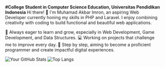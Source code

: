 **#College Student in Computer Science Education, Universitas Pendidikan Indonesia**
Hi there! 👋 I'm Muhamad Akbar Imron, an aspiring Web Developer currently honing my skills in PHP and Laravel. I enjoy combining creativity with coding to build functional and beautiful web applications.

🌱 Always eager to learn and grow, especially in Web Development, Game Development, and Data Structures.
💻 Working on projects that challenge me to improve every day.
🚀 Step by step, aiming to become a proficient programmer and create impactful digital experiences.

![Your GitHub Stats](https://github-readme-stats.vercel.app/api?username=akbarimron&show_icons=true)
![Top Langs](https://github-readme-stats.vercel.app/api/top-langs/?username=akbarimron&layout=compact)


<!--
**akbarimron/akbarimron** is a ✨ _special_ ✨ repository because its `README.md` (this file) appears on your GitHub profile.

Here are some ideas to get you started:

- 🔭 I’m currently working on ...
- 🌱 I’m currently learning ...
- 👯 I’m looking to collaborate on ...
- 🤔 I’m looking for help with ...
- 💬 Ask me about ...
- 📫 How to reach me: ...
- 😄 Pronouns: ...
- ⚡ Fun fact: ...
-->
